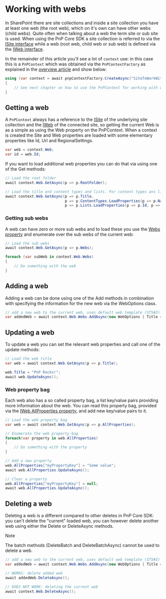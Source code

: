 # Working with webs

In SharePoint there are site collections and inside a site collection you have at least one web (the root web), which on it's own can have other webs (child webs). Quite often when talking about a web the term site or sub site is used. When using the PnP Core SDK a site collection is referred to via the [ISite interface](https://pnp.github.io/pnpcore/api/PnP.Core.Model.SharePoint.ISite.html) while a web (root web, child web or sub web) is defined via the [IWeb interface](https://pnp.github.io/pnpcore/api/PnP.Core.Model.SharePoint.IWeb.html).

In the remainder of this article you'll see a lot of `context` use: in this case this is a `PnPContext` which was obtained via the `PnPContextFactory` as explained in the [overview article](readme.md) and show below:

```csharp
using (var context = await pnpContextFactory.CreateAsync("SiteToWorkWith"))
{
    // See next chapter on how to use the PnPContext for working with webs
}
```

## Getting a web

A `PnPContext` always has a reference to the [ISite](https://pnp.github.io/pnpcore/api/PnP.Core.Model.SharePoint.ISite.html) of the underlying site collection and the [IWeb](https://pnp.github.io/pnpcore/api/PnP.Core.Model.SharePoint.IWeb.html) of the connected site, so getting the current Web is as a simple as using the Web property on the PnPContext. When a context is created the Site and Web properties are loaded with some elementary properties like Id, Url and RegionalSettings.

```csharp
var web = context.Web;
var id = web.Id;
```

If you want to load additional web properties you can do that via using one of the Get methods:

```csharp
// Load the root folder 
await context.Web.GetAsync(p => p.RootFolder);

// Load the title and content types and lists. For content types ans lists load additional properties
await context.Web.GetAsync(p => p.Title,
                           p => p.ContentTypes.LoadProperties(p => p.Name),
                           p => p.Lists.LoadProperties(p => p.Id, p => p.Title, p => p.DocumentTemplate));
```

### Getting sub webs

A web can have zero or more sub webs and to load these you use the [Webs property](https://pnp.github.io/pnpcore/api/PnP.Core.Model.SharePoint.IWeb.html#collapsible-PnP_Core_Model_SharePoint_IWeb_Webs) and enumerate over the sub webs of the current web:

```csharp
// Load the sub webs
await context.Web.GetAsync(p => p.Webs);

foreach (var subWeb in context.Web.Webs)
{
    // Do something with the web
}
```

## Adding a web

Adding a web can be done using one of the Add methods in combination with specifying the information for the new web via the WebOptions class.

```csharp
// add a new web to the current web, uses default web template (STS#3) and default language (1033)
var addedWeb = await context.Web.Webs.AddAsync(new WebOptions { Title = "My web", Url = "myweb" });
```

## Updating a web

To update a web you can set the relevant web properties and call one of the update methods:

```csharp
// Load the web title
var web = await context.Web.GetAsync(p => p.Title);

web.Title = "PnP Rocks!";
await web.UpdateAsync();
```

### Web property bag

Each web also has a so called property bag, a list key/value pairs providing more information about the web. You can read this property bag, provided via the [IWeb AllProperties property](https://pnp.github.io/pnpcore/api/PnP.Core.Model.SharePoint.IWeb.html#collapsible-PnP_Core_Model_SharePoint_IWeb_AllProperties), and add new key/value pairs to it.

```csharp
// Load the web property bag
var web = await context.Web.GetAsync(p => p.AllProperties);

// Enumerate the web property bag
foreach(var property in web.AllProperties)
{
    // Do something with the property
}

// Add a new property
web.AllProperties["myPropertyKey"] = "Some value";
await web.AllProperties.UpdateAsync();

// Clear a property
web.AllProperties["myPropertyKey"] = null;
await web.AllProperties.UpdateAsync();
```

## Deleting a web

Deleting a web is a different compared to other deletes in PnP Core SDK: you can't delete the "current" loaded web, you can however delete another web using either the Delete or DeleteAsync methods.

> [!Note]
> The batch methods (DeleteBatch and DeleteBatchAsync) cannot be used to delete a web.

```csharp
// add a new web to the current web, uses default web template (STS#3) and default language (1033)
var addedWeb = await context.Web.Webs.AddAsync(new WebOptions { Title = "My web", Url = "myweb" });

// WORKS: delete added web
await addedWeb.DeleteAsync();

// DOES NOT WORK: deleting the current web
await context.Web.DeleteAsync();
```
